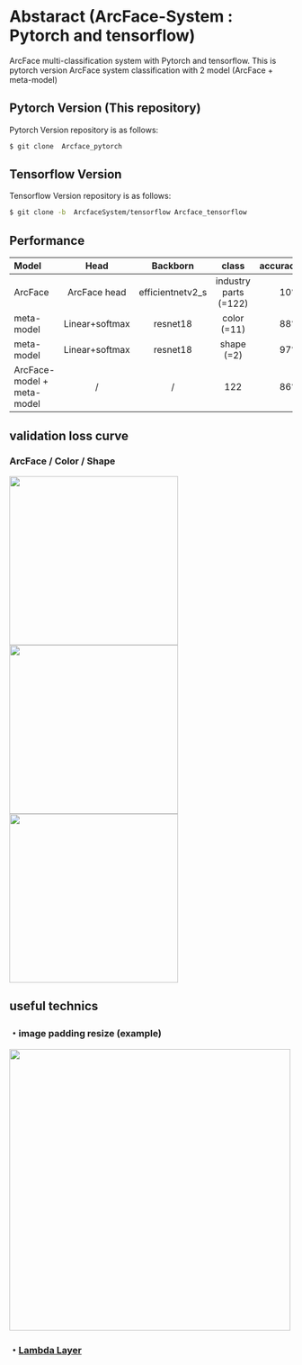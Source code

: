 # Abstaract (ArcFace-System : Pytorch and tensorflow)

ArcFace multi-classification system with Pytorch and tensorflow.
This is pytorch version ArcFace system classification with 2 model (ArcFace + meta-model)


## Pytorch Version (This repository)
Pytorch Version repository is as follows:
```sh
$ git clone  Arcface_pytorch
```

## Tensorflow Version

Tensorflow Version repository is as follows:
```sh
$ git clone -b  ArcfaceSystem/tensorflow Arcface_tensorflow
```




## Performance

| Model | Head | Backborn | class | accuracy |
| :---         |     :---:      |     :---:      |     :---:      |         ---: |
| ArcFace | ArcFace head| efficientnetv2_s | industry parts (=122) | 10%|
| meta-model | Linear+softmax | resnet18| color (=11)  | 88%|
| meta-model | Linear+softmax | resnet18| shape (=2)  | 97%|
| ArcFace-model + meta-model | / | / | 122  | 86%|

## validation loss curve

### ArcFace / Color / Shape
<img src="https://user-images.githubusercontent.com/48679574/235736339-6ff081d5-5c15-4cda-a344-0d3c7203c6f8.png" width="300px"><img src="https://user-images.githubusercontent.com/48679574/235736415-558dd327-efa8-4aa3-a264-ddd7ec52880f.png" width="300px"><img src="https://user-images.githubusercontent.com/48679574/235736439-99f855bf-d5ff-430b-bf2a-0665b2a45e41.png" width="300px">


## useful technics

### ・image padding resize (example)

<img src="https://user-images.githubusercontent.com/48679574/147999782-4e9e84cc-09f1-4a15-994b-1a2cb1f8e8b1.jpeg" width="500px">

### ・[Lambda Layer](https://github.com/madara-tribe/Lambda-Networks)
